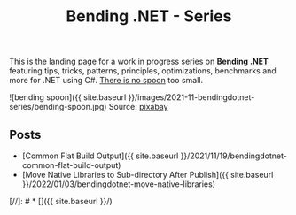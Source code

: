 ﻿---
layout: post
title: Bending .NET - Series
---
This is the landing page for a work in progress series on **Bending [.NET](https://dot.net)** 
featuring tips, tricks, patterns, principles, optimizations, benchmarks and more for .NET 
using C#. [There is no spoon](https://www.google.com/search?q=there+is+no+spoon) too small.

![bending spoon]({{ site.baseurl }}/images/2021-11-bendingdotnet-series/bending-spoon.jpg)
Source: [pixabay](https://pixabay.com/photos/spoon-spoon-bending-bent-1717469/)

## Posts

* [Common Flat Build Output]({{ site.baseurl }}/2021/11/19/bendingdotnet-common-flat-build-output)
* [Move Native Libraries to Sub-directory After Publish]({{ site.baseurl }}/2022/01/03/bendingdotnet-move-native-libraries)


[//]: # * []({{ site.baseurl }}/)